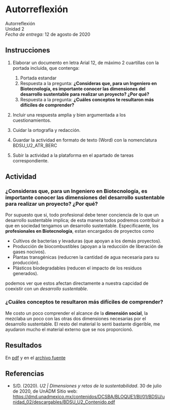 # Autorreflexión

Autorreflexión \
Unidad 2 \
_Fecha de entrega:_ 12 de agosto de 2020


## Instrucciones

1. Elaborar un documento en letra Arial 12, de máximo 2 cuartillas con la portada incluida, que contenga:
	1. Portada estandar
	2. Respuesta a la pregunta: __¿Consideras que, para un Ingeniero en Biotecnología, es importante conocer las dimensiones del desarrollo sustentable para realizar un proyecto? ¿Por qué?__
	3. Respuesta a la pregunta: __¿Cuáles conceptos te resultaron más difíciles de comprender?__
	
2. Incluir una respuesta amplia y bien argumentada a los cuestionamientos.

3. Cuidar la ortografía y redacción.

4. Guardar la actividad en formato de texto (Word) con la nomenclatura BDSU_U2_ATR_BERC

5. Subir la actividad a la plataforma en el apartado de tareas correspondiente.


## Actividad

### __¿Consideras que, para un Ingeniero en Biotecnología, es importante conocer las dimensiones del desarrollo sustentable para realizar un proyecto? ¿Por qué?__

Por supuesto que si, todo profesional debe tener conciencia de lo que un desarrollo sustentable implica; de esta manera todos podremos contribuir a que en sociedad tengamos un desarrollo sustentable. Especificaente, los __profesionales en Biotecnología__, estan encargados de proyectos como
 
 - Cultivos de bacterias y levaduras (que apoyan a los demás proyectos).
 - Producción de biocombustibles (apoyan a la reducción de liberación de gases nocivos).
 - Plantas transgénicas (reducren la cantidad de agua necesaria para su producción).
 - Plásticos biodegradables (reducen el impacto de los residuos generados). 

podemos ver que estos afectan directamente a nuestra capcidad de coexistir con un _desarrollo sustentable_.


### __¿Cuáles conceptos te resultaron más difíciles de comprender?__

Me costo un poco comprender el alcance de la __dimensión social__, la mezclaba un poco con las otras dos dimensiones necesarias por el desarrollo sustentable. El resto del material lo senti bastante digerible, me ayudaron mucho el material externo que se nos proporcionó.


## Resultados

En [pdf](./BDSU_U2_ATR_BERC.pdf) y en el [archivo fuente](./BDSU_U2_ATR_BERC.tex)

## Referencias

- S/D. (2020). _U2 | Dimensiones y retos de la sustentabilidad_. 30 de julio de 2020, de UnADM Sitio web: <https://dmd.unadmexico.mx/contenidos/DCSBA/BLOQUE1/BI/01/BDSU/unidad_02/descargables/BDSU_U2_Contenido.pdf>



